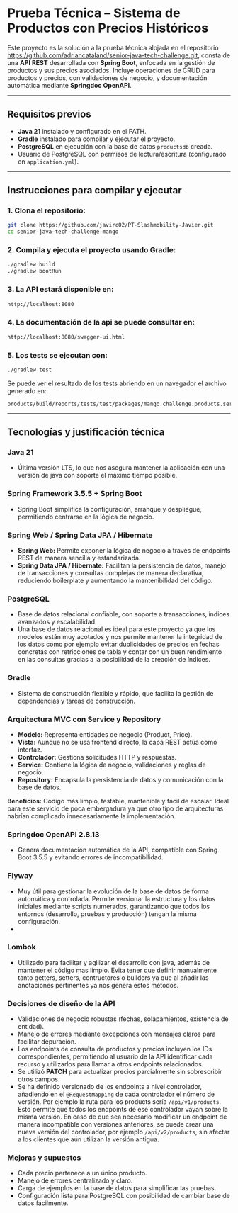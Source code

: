 # Prueba Técnica – Sistema de Productos con Precios Históricos

Este proyecto es la solución a la prueba técnica alojada en el repositorio https://github.com/adriancataland/senior-java-tech-challenge.git, consta de una **API REST** desarrollada con **Spring Boot**, enfocada en la gestión de productos y sus precios asociados. Incluye operaciones de CRUD para productos y precios, con validaciones de negocio, y documentación automática mediante **Springdoc OpenAPI**.

---
## Requisitos previos

- **Java 21** instalado y configurado en el PATH.
- **Gradle** instalado para compilar y ejecutar el proyecto.
- **PostgreSQL** en ejecución con la base de datos `productsdb` creada.
- Usuario de PostgreSQL con permisos de lectura/escritura (configurado en `application.yml`).
---
## Instrucciones para compilar y ejecutar

### 1. Clona el repositorio:

```bash
git clone https://github.com/javirc02/PT-Slashmobility-Javier.git
cd senior-java-tech-challenge-mango
```
### 2. Compila y ejecuta el proyecto usando Gradle:
```bash
./gradlew build
./gradlew bootRun
```
### 3. La API estará disponible en:
```bash
http://localhost:8080
```
### 4. La documentación de la api se puede consultar en:
```bash
http://localhost:8080/swagger-ui.html
```
### 5. Los tests se ejecutan con:
```bash
./gradlew test
```
Se puede ver el resultado de los tests abriendo en un navegador el archivo generado en:
```
products/build/reports/tests/test/packages/mango.challenge.products.service.html
```
---

## Tecnologías y justificación técnica

### Java 21
- Última versión LTS, lo que nos asegura mantener la aplicación con una versión de java con soporte el máximo tiempo posible.

### Spring Framework 3.5.5 + Spring Boot
- Spring Boot simplifica la configuración, arranque y despliegue, permitiendo centrarse en la lógica de negocio.

### Spring Web / Spring Data JPA / Hibernate
  - **Spring Web:** Permite exponer la lógica de negocio a través de endpoints REST de manera sencilla y estandarizada.  
  - **Spring Data JPA / Hibernate:** Facilitan la persistencia de datos, manejo de transacciones y consultas complejas de manera declarativa, reduciendo boilerplate y aumentando la mantenibilidad del código.

### PostgreSQL
- Base de datos relacional confiable, con soporte a transacciones, índices avanzados y escalabilidad.
- Una base de datos relacional es ideal para este proyecto ya que los modelos están muy acotados y nos permite mantener la integridad de los datos como por ejemplo evitar duplicidades de precios en fechas concretas con retricciones de tabla y contar con un buen rendimiento en las consultas gracias a la posibilidad de la creación de índices.

### Gradle
- Sistema de construcción flexible y rápido, que facilita la gestión de dependencias y tareas de construcción.  

### Arquitectura MVC con Service y Repository
- **Modelo:** Representa entidades de negocio (Product, Price).  
- **Vista:** Aunque no se usa frontend directo, la capa REST actúa como interfaz.  
- **Controlador:** Gestiona solicitudes HTTP y respuestas.  
- **Service:** Contiene la lógica de negocio, validaciones y reglas de negocio.  
- **Repository:** Encapsula la persistencia de datos y comunicación con la base de datos.
  
**Beneficios:** Código más limpio, testable, mantenible y fácil de escalar. Ideal para este servicio de poca embergadura ya que otro tipo de arquitecturas habrían complicado innecesariamente la implementación.

### Springdoc OpenAPI 2.8.13
- Genera documentación automática de la API, compatible con Spring Boot 3.5.5 y evitando errores de incompatibilidad.

### Flyway
- Muy útil para gestionar la evolución de la base de datos de forma automática y controlada. Permite versionar la estructura y los datos iniciales mediante scripts numerados, garantizando que todos los entornos (desarrollo, pruebas y producción) tengan la misma configuración.
- 
### Lombok
- Utilizado para facilitar y agilizar el desarrollo con java, además de mantener el código mas limpio. Evita tener que definir manualmente tanto getters, setters, contructores o builders ya que al añadir las anotaciones pertinentes ya nos genera estos métodos.

### Decisiones de diseño de la API
- Validaciones de negocio robustas (fechas, solapamientos, existencia de entidad).  
- Manejo de errores mediante excepciones con mensajes claros para facilitar depuración.
- Los endpoints de consulta de productos y precios incluyen los IDs correspondientes, permitiendo al usuario de la API identificar cada recurso y utilizarlos para llamar a otros endpoints relacionados.
- Se utilizó **PATCH** para actualizar precios parcialmente sin sobrescribir otros campos.  
- Se ha definido versionado de los endpoints a nivel controlador, añadiendo en el ```@RequestMapping``` de cada controlador el número de versión. Por ejemplo la ruta para los products sería ```/api/v1/products```. 
  Esto permite que todos los endpoints de ese controlador vayan sobre la misma versión. En caso de que sea necesario modificar un endpoint de manera incompatible con versiones anteriores, se puede crear una nueva versión del controlador, por ejemplo ```/api/v2/products```, sin afectar a los clientes que aún utilizan la versión antigua.

### Mejoras y supuestos
- Cada precio pertenece a un único producto.
- Manejo de errores centralizado y claro.
- Carga de ejemplos en la base de datos para simplificar las pruebas.
- Configuración lista para PostgreSQL con posibilidad de cambiar base de datos fácilmente.







